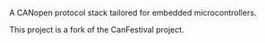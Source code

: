 A CANopen protocol stack tailored for embedded microcontrollers.

This project is a fork of the CanFestival project.